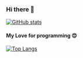 ### Hi there 👋

[![GitHub stats](https://github-readme-stats.vercel.app/api?username=aloksoni11&show_icons=true)](https://github.com/aloksoni11/github-readme-stats)

#### My Love for programming :heart_eyes:
[![Top Langs](https://github-readme-stats.vercel.app/api/top-langs/?username=aloksoni11)](https://github.com/aloksoni11/github-readme-stats)
